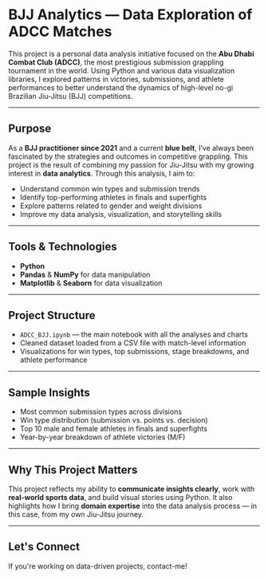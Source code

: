 # BJJ Analytics — Data Exploration of ADCC Matches

This project is a personal data analysis initiative focused on the **Abu Dhabi Combat Club (ADCC)**, the most prestigious submission grappling tournament in the world. Using Python and various data visualization libraries, I explored patterns in victories, submissions, and athlete performances to better understand the dynamics of high-level no-gi Brazilian Jiu-Jitsu (BJJ) competitions.

---

## Purpose

As a **BJJ practitioner since 2021** and a current **blue belt**, I’ve always been fascinated by the strategies and outcomes in competitive grappling. This project is the result of combining my passion for Jiu-Jitsu with my growing interest in **data analytics**. Through this analysis, I aim to:

- Understand common win types and submission trends
- Identify top-performing athletes in finals and superfights
- Explore patterns related to gender and weight divisions
- Improve my data analysis, visualization, and storytelling skills

---

## Tools & Technologies

- **Python**
- **Pandas** & **NumPy** for data manipulation
- **Matplotlib** & **Seaborn** for data visualization

---

## Project Structure

- `ADCC_BJJ.ipynb` — the main notebook with all the analyses and charts
- Cleaned dataset loaded from a CSV file with match-level information
- Visualizations for win types, top submissions, stage breakdowns, and athlete performance

---

## Sample Insights

- Most common submission types across divisions
- Win type distribution (submission vs. points vs. decision)
- Top 10 male and female athletes in finals and superfights
- Year-by-year breakdown of athlete victories (M/F)

---

## Why This Project Matters

This project reflects my ability to **communicate insights clearly**, work with **real-world sports data**, and build visual stories using Python. It also highlights how I bring **domain expertise** into the data analysis process — in this case, from my own Jiu-Jitsu journey.

---

## Let's Connect

If you're working on data-driven projects, contact-me! 

